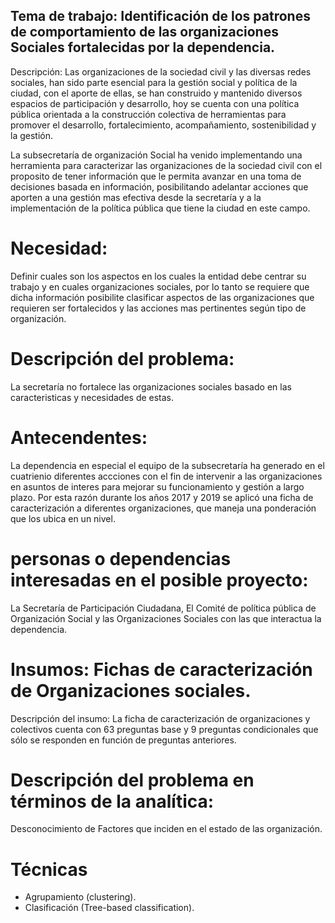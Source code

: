 ## Tema de trabajo: Identificación de los patrones de comportamiento de las organizaciones Sociales fortalecidas por la dependencia.
Descripción:
Las organizaciones de la sociedad civil y las diversas redes sociales, han sido parte esencial para la gestión social y política de la ciudad, con el aporte de ellas, se han construido y mantenido diversos espacios de participación y desarrollo, hoy se cuenta con una política pública orientada a la construcción colectiva de herramientas para promover el desarrollo, fortalecimiento, acompañamiento, sostenibilidad y la gestión.

La subsecretaría de organización Social ha venido implementando una herramienta para caracterizar las organizaciones de la sociedad civil con el proposito de tener información que le permita avanzar en una toma de decisiones basada en información, posibilitando adelantar acciones que aporten a una gestión mas efectiva desde la secretaría y a la implementación de la política pública que tiene la ciudad en este campo.

# Necesidad:
Definir cuales son los aspectos en los cuales la entidad debe centrar su trabajo y en cuales organizaciones sociales, por lo tanto se requiere que dicha información posibilite clasificar aspectos de las organizaciones que requieren ser fortalecidos y las acciones mas pertinentes según tipo de organización.

# Descripción del problema:
La secretaría no fortalece las organizaciones sociales basado en las caracteristicas y necesidades de estas.

# Antecendentes:
La dependencia en especial el equipo de la subsecretaría ha generado en el cuatrienio diferentes accciones con el fin de intervenir a las organizaciones en asuntos de interes para mejorar su funcionamiento y gestión a largo plazo. Por esta razón durante los años 2017 y 2019 se aplicó una ficha de caracterización a diferentes organizaciones, que maneja una ponderación que los ubica en un nivel.

# personas o dependencias interesadas en el posible proyecto:
La Secretaría de Participación Ciudadana, El Comité de política pública de Organización Social y las Organizaciones Sociales con las que interactua la dependencia.

# Insumos: Fichas de caracterización de Organizaciones sociales.
Descripción del insumo:
La ficha de caracterización de organizaciones y colectivos cuenta con 63 preguntas base y 9 preguntas condicionales que sólo se responden en función de preguntas anteriores. 

# Descripción del problema en términos de la analítica:
Desconocimiento de Factores que inciden en el estado de las organización.

# Técnicas
-	Agrupamiento (clustering).
-	Clasificación (Tree-based classification).
